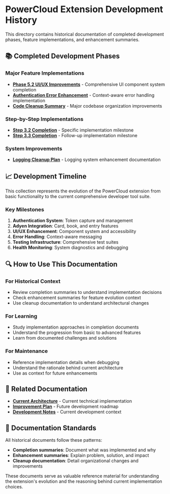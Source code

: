 # PowerCloud Extension Development History

This directory contains historical documentation of completed development phases, feature implementations, and enhancement summaries.

## 📚 Completed Development Phases

### Major Feature Implementations
- **[Phase 5.2 UI/UX Improvements](./PHASE_5.2_COMPLETION.md)** - Comprehensive UI component system completion
- **[Authentication Error Enhancement](./AUTH_ERROR_ENHANCEMENT_SUMMARY.md)** - Context-aware error handling implementation
- **[Code Cleanup Summary](./CLEANUP_SUMMARY.md)** - Major codebase organization improvements

### Step-by-Step Implementations
- **[Step 3.2 Completion](./STEP_3.2_COMPLETION.md)** - Specific implementation milestone
- **[Step 3.3 Completion](./STEP_3.3_COMPLETION.md)** - Follow-up implementation milestone

### System Improvements
- **[Logging Cleanup Plan](./LOGGING_CLEANUP_PLAN.md)** - Logging system enhancement documentation

## 📈 Development Timeline

This collection represents the evolution of the PowerCloud extension from basic functionality to the current comprehensive developer tool suite.

### Key Milestones
1. **Authentication System**: Token capture and management
2. **Adyen Integration**: Card, book, and entry features
3. **UI/UX Enhancement**: Component system and accessibility
4. **Error Handling**: Context-aware messaging
5. **Testing Infrastructure**: Comprehensive test suites
6. **Health Monitoring**: System diagnostics and debugging

## 🔍 How to Use This Documentation

### For Historical Context
- Review completion summaries to understand implementation decisions
- Check enhancement summaries for feature evolution context
- Use cleanup documentation to understand architectural changes

### For Learning
- Study implementation approaches in completion documents
- Understand the progression from basic to advanced features
- Learn from documented challenges and solutions

### For Maintenance
- Reference implementation details when debugging
- Understand the rationale behind current architecture
- Use as context for future enhancements

## 🔗 Related Documentation

- **[Current Architecture](../../ARCHITECTURE.md)** - Current technical implementation
- **[Improvement Plan](../../IMPROVEMENT_PLAN.md)** - Future development roadmap
- **[Development Notes](../../DEVELOPMENT_NOTES.md)** - Current development context

## 📝 Documentation Standards

All historical documents follow these patterns:
- **Completion summaries**: Document what was implemented and why
- **Enhancement summaries**: Explain problem, solution, and impact
- **Cleanup documentation**: Detail organizational changes and improvements

These documents serve as valuable reference material for understanding the extension's evolution and the reasoning behind current implementation choices.
